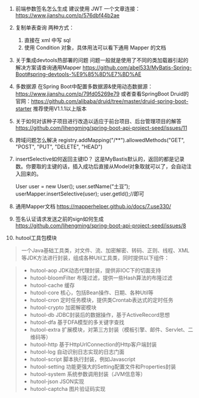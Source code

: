 1. 前端参数签名怎么生成
建议使用 JWT
一个文章连接：https://www.jianshu.com/p/576dbf44b2ae

2. 复制单表查询
两种方式：
    1. 直接在 xml 中写 sql
    2. 使用 Condition 对象，具体用法可以看下通用 Mapper 的文档

3. 关于集成devtools热部署的问题
    问题一般就是使用了不同的类加载器引起的
    解决方案请查询通用Mapper
    https://github.com/abel533/MyBatis-Spring-Boot#spring-devtools-%E9%85%8D%E7%BD%AE

4. 多数据源
    在Spring Boot中配置多数据源&使用动态数据源：https://www.jianshu.com/p/79fd05269e79
    或者查看SpringBoot Druid的官网：https://github.com/alibaba/druid/tree/master/druid-spring-boot-starter
    推荐使用V1.1.1以上版本

5. 关于如何对该种子项目进行改造以适应于前台项目、后台管理项目的解答
    https://github.com/lihengming/spring-boot-api-project-seed/issues/11

6. 跨域问题怎么解决
    registry.addMapping("/**").allowedMethods("GET", "POST", "PUT", "DELETE", "HEAD")

7. insertSelective如何返回主键ID？
    这是MyBastis默认的，返回的都是记录数。你要取的主键的话，插入成功后直接从Model对象取就可以了，会自动注入回来的。

    User user = new User();
    user.setName(“土豆”);
    userMapper.insertSelective(user);
    user.getId();//即可

8. 通用Mapper文档
    https://mapperhelper.github.io/docs/7.use330/

9. 签名认证请求发送之前的sign如何生成
    https://github.com/lihengming/spring-boot-api-project-seed/issues/8
    
10. hutool工具包模块

> 一个Java基础工具类，对文件、流、加密解密、转码、正则、线程、XML等JDK方法进行封装，组成各种Util工具类，同时提供以下组件：

> - hutool-aop JDK动态代理封装，提供非IOC下的切面支持
> - hutool-bloomFilter 布隆过滤，提供一些Hash算法的布隆过滤
> - hutool-cache 缓存
> - hutool-core 核心，包括Bean操作、日期、各种Util等
> - hutool-cron 定时任务模块，提供类Crontab表达式的定时任务
> - hutool-crypto 加密解密模块
> - hutool-db JDBC封装后的数据操作，基于ActiveRecord思想
> - hutool-dfa 基于DFA模型的多关键字查找
> - hutool-extra 扩展模块，对第三方封装（模板引擎、邮件、Servlet、二维码等）
> - hutool-http 基于HttpUrlConnection的Http客户端封装
> - hutool-log 自动识别日志实现的日志门面
> - hutool-script 脚本执行封装，例如Javascript
> - hutool-setting 功能更强大的Setting配置文件和Properties封装
> - hutool-system 系统参数调用封装（JVM信息等）
> - hutool-json JSON实现
> - hutool-captcha 图片验证码实现

